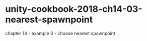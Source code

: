 # unity-cookbook-2018-ch14-03-nearest-spawnpoint
chapter 14 - example 3 - choose nearest spawnpoint
